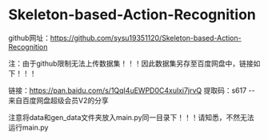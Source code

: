 # Skeleton-based-Action-Recognition
github网址：https://github.com/sysu19351120/Skeleton-based-Action-Recognition

注：由于github限制无法上传数据集！！！因此数据集另存至百度网盘中，链接如下！！！

链接：https://pan.baidu.com/s/1QqI4uEWPD0C4xulxi7jrvQ 
提取码：s617 
--来自百度网盘超级会员V2的分享

注意将data和gen_data文件夹放入main.py同一目录下！！！请知悉，不然无法运行main.py


